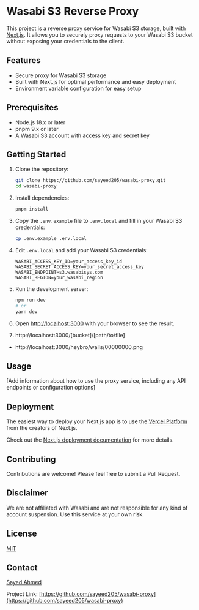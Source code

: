 # Wasabi S3 Reverse Proxy

This project is a reverse proxy service for Wasabi S3 storage, built with [Next.js](https://nextjs.org). It allows you to securely proxy requests to your Wasabi S3 bucket without exposing your credentials to the client.

## Features

-   Secure proxy for Wasabi S3 storage
-   Built with Next.js for optimal performance and easy deployment
-   Environment variable configuration for easy setup

## Prerequisites

-   Node.js 18.x or later
-   pnpm 9.x or later
-   A Wasabi S3 account with access key and secret key

## Getting Started

1. Clone the repository:

    ```bash
    git clone https://github.com/sayeed205/wasabi-proxy.git
    cd wasabi-proxy
    ```

2. Install dependencies:

    ```bash
    pnpm install
    ```

3. Copy the `.env.example` file to `.env.local` and fill in your Wasabi S3 credentials:

    ```bash
    cp .env.example .env.local
    ```

4. Edit `.env.local` and add your Wasabi S3 credentials:

    ```env
    WASABI_ACCESS_KEY_ID=your_access_key_id
    WASABI_SECRET_ACCESS_KEY=your_secret_access_key
    WASABI_ENDPOINT=s3.wasabisys.com
    WASABI_REGION=your_wasabi_region
    ```

5. Run the development server:

    ```bash
    npm run dev
    # or
    yarn dev
    ```

6. Open [http://localhost:3000](http://localhost:3000) with your browser to see the result.

7. http://localhost:3000/[bucket]/[path/to/file]

-   http://localhost:3000/heybro/walls/00000000.png

## Usage

[Add information about how to use the proxy service, including any API endpoints or configuration options]

## Deployment

The easiest way to deploy your Next.js app is to use the [Vercel Platform](https://vercel.com/new?utm_medium=default-template&filter=next.js&utm_source=create-next-app&utm_campaign=create-next-app-readme) from the creators of Next.js.

Check out the [Next.js deployment documentation](https://nextjs.org/docs/app/building-your-application/deploying) for more details.

## Contributing

Contributions are welcome! Please feel free to submit a Pull Request.

## Disclaimer

We are not affiliated with Wasabi and are not responsible for any kind of account suspension. Use this service at your own risk.

## License

[MIT](./LICENSE)

## Contact

[Sayed Ahmed](https://github.com/sayeed205)

Project Link: [https://github.com/sayeed205/wasabi-proxy](https://github.com/sayeed205/wasabi-proxy)

